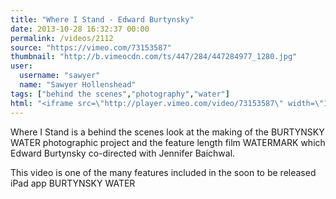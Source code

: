 ```yaml
---
title: "Where I Stand - Edward Burtynsky"
date: 2013-10-28 16:32:37 00:00
permalink: /videos/2112
source: "https://vimeo.com/73153587"
thumbnail: "http://b.vimeocdn.com/ts/447/284/447284977_1280.jpg"
user:
  username: "sawyer"
  name: "Sawyer Hollenshead"
tags: ["behind the scenes","photography","water"]
html: "<iframe src=\"http://player.vimeo.com/video/73153587\" width=\"1280\" height=\"720\" frameborder=\"0\" title=\"Where I Stand &ndash; Edward Burtynsky\" webkitallowfullscreen mozallowfullscreen allowfullscreen></iframe>"
---
```


Where I Stand is a behind the scenes look at the making of the BURTYNSKY WATER photographic project and the feature length film WATERMARK which Edward Burtynsky co-directed with Jennifer Baichwal.

This video is one of the many features included in the soon to be released iPad app BURTYNSKY WATER